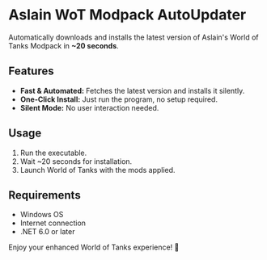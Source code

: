 # Aslain WoT Modpack AutoUpdater

Automatically downloads and installs the latest version of Aslain's World of Tanks Modpack in **~20 seconds**.

## Features
- **Fast & Automated:** Fetches the latest version and installs it silently.
- **One-Click Install:** Just run the program, no setup required.
- **Silent Mode:** No user interaction needed.

## Usage
1. Run the executable.
2. Wait ~20 seconds for installation.
3. Launch World of Tanks with the mods applied.

## Requirements
- Windows OS
- Internet connection
- .NET 6.0 or later

Enjoy your enhanced World of Tanks experience! 🚀
